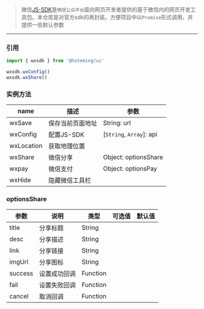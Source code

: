> 微信[JS-SDK](https://developers.weixin.qq.com/doc/offiaccount/OA_Web_Apps/JS-SDK.html)是`微信公众平台`面向网页开发者提供的基于微信内的网页开发工具包。本仓库是对官方sdk的再封装。方便项目中以`Promise`形式调用，并提供一些默认参数

-----------------------

### 引用

```javascript
import { wxsdk } from '@huteming/ui'

wxsdk.wxConfig()
wxsdk.wxShare()
```

### 实例方法

| name | 描述 | 参数 |
|------|--------|-------|
| wxSave | 保存当前页面地址 | String: url |
| wxConfig | 配置JS-SDK | [`String`, `Array`]: api |
| wxLocation | 获取地理位置 | |
| wxShare | 微信分享 | Object: optionsShare |
| wxpay | 微信支付 | Object: optionsPay |
| wxHide | 隐藏微信工具栏 | |

### optionsShare

| 参数 | 说明 | 类型 | 可选值 | 默认值 |
|------|-------|---------|-------|--------|
| title | 分享标题 | String | | |
| desc | 分享描述 | String | | |
| link | 分享链接 | String | | |
| imgUrl | 分享图标 | String | | |
| success | 设置成功回调 | Function | | |
| fail | 设置失败回调 | Function | | |
| cancel | 取消回调 | Function | | |
